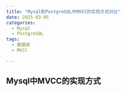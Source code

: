 ```yaml
---
title: "Mysql和PostgreSQL中MVCC的实现方式对比"
date: 2025-03-05
categories:
  - Mysql
  - PostgreSQL
tags:
  - 数据库
  - MVCC

---
```


## Mysql中MVCC的实现方式
